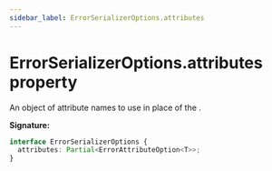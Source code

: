 ```yaml
---
sidebar_label: ErrorSerializerOptions.attributes
---
```


# ErrorSerializerOptions.attributes property

An object of attribute names to use in place of the .

**Signature:**

```typescript
interface ErrorSerializerOptions {
  attributes: Partial<ErrorAttributeOption<T>>;
}
```
